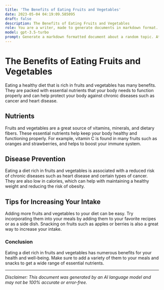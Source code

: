```yaml
---
title: 'The Benefits of Eating Fruits and Vegetables'
date: 2023-05-04 04:19:09.585095
draft: false
description: The Benefits of Eating Fruits and Vegetables
role: You are a writer, made to generate documents in markdown format. It is very important that all of the documents you generate are in valid markdown format.
model: gpt-3.5-turbo
prompt: Generate a markdown formatted document about a random topic. At the bottom, include a disclaimer explaining that the document was generated by you. The first line of the document should be the title. Make sure that the entire document is in proper markdown format, using a mix of various tags to make the document visually appealing.
---
```


# The Benefits of Eating Fruits and Vegetables

Eating a healthy diet that is rich in fruits and vegetables has many benefits. They are packed with essential nutrients that your body needs to function properly and can help protect your body against chronic diseases such as cancer and heart disease.

## Nutrients

Fruits and vegetables are a great source of vitamins, minerals, and dietary fibers. These essential nutrients help keep your body healthy and functioning properly. For example, vitamin C is found in many fruits such as oranges and strawberries, and helps to boost your immune system. 

## Disease Prevention

Eating a diet rich in fruits and vegetables is associated with a reduced risk of chronic diseases such as heart disease and certain types of cancer. They are also low in calories, which can help with maintaining a healthy weight and reducing the risk of obesity.

## Tips for Increasing Your Intake

Adding more fruits and vegetables to your diet can be easy. Try incorporating them into your meals by adding them to your favorite recipes or as a side dish. Snacking on fruits such as apples or berries is also a great way to increase your intake. 

### Conclusion

Eating a diet rich in fruits and vegetables has numerous benefits for your health and well-being. Make sure to add a variety of them to your meals and snacks to get a wide range of essential nutrients. 

---

*Disclaimer: This document was generated by an AI language model and may not be 100% accurate or error-free.*